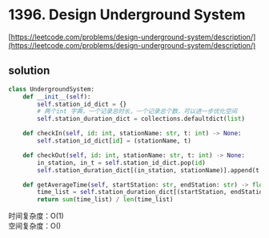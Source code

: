 # 1396. Design Underground System

[https://leetcode.com/problems/design-underground-system/description/](https://leetcode.com/problems/design-underground-system/description/)

## solution

```python
class UndergroundSystem:
    def __init__(self):
        self.station_id_dict = {}
        # 两个int 字典，一个记录总时长，一个记录总个数，可以进一步优化空间
        self.station_duration_dict = collections.defaultdict(list)

    def checkIn(self, id: int, stationName: str, t: int) -> None:
        self.station_id_dict[id] = (stationName, t)

    def checkOut(self, id: int, stationName: str, t: int) -> None:
        in_station, in_t = self.station_id_dict.pop(id)
        self.station_duration_dict[(in_station, stationName)].append(t - in_t)

    def getAverageTime(self, startStation: str, endStation: str) -> float:
        time_list = self.station_duration_dict[(startStation, endStation)]
        return sum(time_list) / len(time_list)
```

时间复杂度：O(1) <br>
空间复杂度：O()
